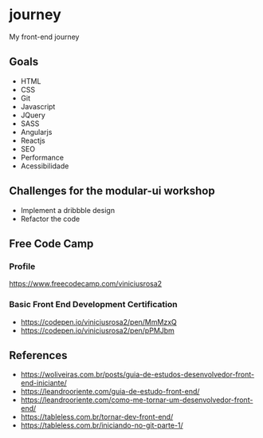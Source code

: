 # journey
My front-end journey


## Goals
- HTML
- CSS
- Git
- Javascript
- JQuery
- SASS
- Angularjs
- Reactjs
- SEO
- Performance
- Acessibilidade

## Challenges for the modular-ui workshop
- Implement a dribbble design
- Refactor the code

## Free Code Camp

### Profile
https://www.freecodecamp.com/viniciusrosa2

### Basic Front End Development Certification
- https://codepen.io/viniciusrosa2/pen/MmMzxQ
- https://codepen.io/viniciusrosa2/pen/pPMJbm


## References
- https://woliveiras.com.br/posts/guia-de-estudos-desenvolvedor-front-end-iniciante/
- https://leandrooriente.com/guia-de-estudo-front-end/
- https://leandrooriente.com/como-me-tornar-um-desenvolvedor-front-end/
- https://tableless.com.br/tornar-dev-front-end/
- https://tableless.com.br/iniciando-no-git-parte-1/
